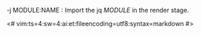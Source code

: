-j MODULE:NAME
:   Import the jq *MODULE* in the render stage.

<#
vim:ts=4:sw=4:ai:et:fileencoding=utf8:syntax=markdown
#>
